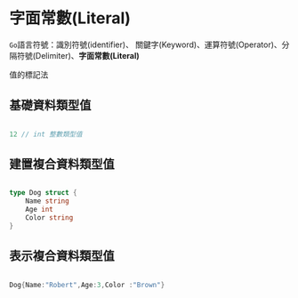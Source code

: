 # 字面常數(Literal)

`Go`語言符號：識別符號(identifier)、 關鍵字(Keyword)、運算符號(Operator)、分隔符號(Delimiter)、**字面常數(Literal)**

值的標記法

## 基礎資料類型值

```go

12 // int 整數類型值

```

## 建置複合資料類型值

```go

type Dog struct {
    Name string
    Age int
    Color string
}

```

## 表示複合資料類型值

```go

Dog{Name:"Robert",Age:3,Color :"Brown"}

```
